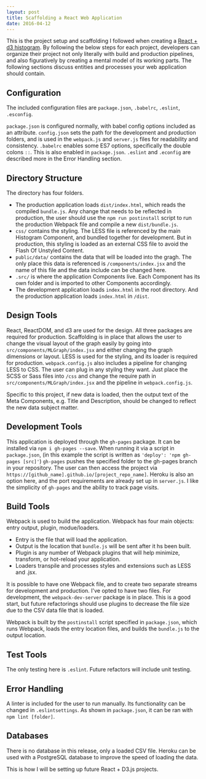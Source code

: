 ```yaml
---
layout: post
title: Scaffolding a React Web Application
date: 2016-04-12
---
```

This is the project setup and scaffolding I followed when creating a [React + d3 histogram](http://jamesanaipakos.com/react-d3-data-viz/). By following the below steps for each project, developers can organize their project not only literally with build and production pipelines, and also figuratively by creating a mental model of its working parts. The following sections discuss entities and processes your web application should contain.

## Configuration
The included configuration files are `package.json`, `.babelrc`, `.eslint`, `.esconfig`.


`package.json` is configured normally, with babel config options included as an attribute. `config.json` sets the path for the development and production folders, and is used in the `webpack.js` and `server.js` files for readability and consistency. `.babelrc` enables some ES7 options, specifically the double colons `::`. This is also enabled in `package.json`. `.eslint` and `.econfig` are described more in the Error Handling section.

## Directory Structure

The directory has four folders.

- The production application loads `dist/index.html`, which reads the compiled `bundle.js`. Any change that needs to be reflected in production, the user should use the `npm run postinstall` script to run the production Webpack file and compile a new `dist/bundle.js`.
- `css/` contains the styling. The LESS file is referenced by the main Histogram Component, and bundled together for development. But in production, this styling is loaded as an external CSS file to avoid the Flash Of Unstyled Content.
- `public/data/` contains the data that will be loaded into the gragh. The only place this data is referenced is `/components/index.jsx` and the name of this file and the data include can be changed here.
- `.src/` is where the application Components live. Each Component has its own folder and is imported to other Components accordingly.
- The development application loads `index.html` in the root directory. And the production application loads `index.html` in `/dist`.

## Design Tools
React, ReactDOM, and d3 are used for the design. All three packages are required for production. Scaffolding is in place that allows the user to change the visual layout of the graph easily by going into `src/components/MLGraph/index.jsx` and either changing the graph dimensions or layout. LESS is used for the styling, and its loader is required for production. `webpack.config.js` also includes a pipeline for changing LESS to CSS. The user can plug in any styilng they want. Just place the SCSS or Sass files into `/css` and change the require path in `src/components/MLGraph/index.jsx` and the pipeline in `webpack.config.js`.

Specific to this project, if new data is loaded, then the output text of the Meta Components, e.g. Title and Description, should be changed to reflect the new data subject matter.

## Development Tools
This application is deployed through the `gh-pages` package. It can be installed via `npm i gh-pages --save`. When running it via a script in `package.json`, (in this example the script is written as `'deploy': 'npm gh-pages [src]'`) `gh-pages` pushes the specified folder to the gh-pages branch in your repository. The user can then access the project via `https://[github_name].github.io/[project_repo_name]`. Heroku is also an option here, and the port requirements are already set up in `server.js`. I like the simplicity of `gh-pages` and the ability to track page visits.

## Build Tools
Webpack is used to build the application. Webpack has four main objects: entry output, plugin, modue/loaders.

- Entry is the file that will load the application.
- Output is the location that `bundle.js` will be sent after it hs been built.
- Plugin is any number of Webpack plugins that will help minimize, transform, or hot-reload your application.
- Loaders transpile and processes styles and extensions such as LESS and .jsx.

It is possible to have one Webpack file, and to create two separate streams for development and production. I've opted to have two files. For development, the `webpack-dev-server` package is in place. This is a good start, but future refactorings should use plugins to decrease the file size due to the CSV data file that is loaded.

Webpack is built by the `postinstall` script specified in `package.json`, which runs Webpack, loads the entry location files, and builds the `bundle.js` to the output location.

## Test Tools
The only testing here is `.eslint`. Future refactors will include unit testing.

## Error Handling
A linter is included for the user to run manually. Its functionality can be changed in `.eslintsettings`. As shown in `package.json`, it can be ran with `npm lint [folder]`.

## Databases
There is no database in this release, only a loaded CSV file. Heroku can be used with a PostgreSQL database to improve the speed of loading the data.

This is how I will be setting up future React + D3.js projects.
